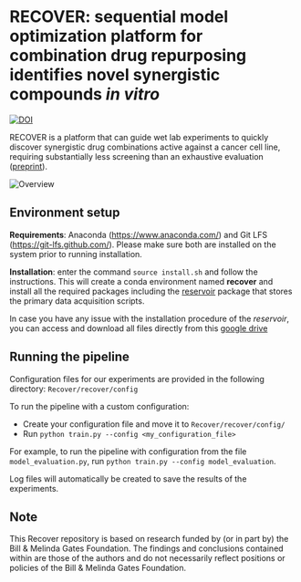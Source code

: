 # RECOVER: sequential model optimization platform for combination drug repurposing identifies novel synergistic compounds *in vitro*
[![DOI](https://zenodo.org/badge/320327566.svg)](https://zenodo.org/badge/latestdoi/320327566)

RECOVER is a platform that can guide wet lab experiments to quickly discover synergistic drug combinations active 
against a cancer cell line, requiring substantially less screening than an exhaustive evaluation 
([preprint](https://arxiv.org/abs/2202.04202)).


![Overview](docs/images/overview.png "Overview")

## Environment setup

**Requirements**: Anaconda (https://www.anaconda.com/) and Git LFS (https://git-lfs.github.com/). Please make sure 
both are installed on the system prior to running installation.

**Installation**: enter the command `source install.sh` and follow the instructions. This will create a conda 
environment named **recover** and install all the required packages including the 
[reservoir](https://github.com/RECOVERcoalition/Reservoir) package that stores the primary data acquisition scripts.

In case you have any issue with the installation procedure of the *reservoir*, you can access and download all files directly from this [google drive](https://drive.google.com/drive/folders/1MYeDoAi0-qnhSJTvs68r861iMOdoqYki?usp=share_link)

## Running the pipeline

Configuration files for our experiments are provided in the following directory: `Recover/recover/config`

To run the pipeline with a custom configuration:
- Create your configuration file and move it to `Recover/recover/config/`
- Run `python train.py --config <my_configuration_file>`

For example, to run the pipeline with configuration from 
the file `model_evaluation.py`, run `python train.py --config model_evaluation`.

Log files will automatically be created to save the results of the experiments.

## Note

This Recover repository is based on research funded by (or in part by) the Bill & Melinda Gates Foundation. The 
findings and conclusions contained within are those of the authors and do not necessarily reflect positions or policies 
of the Bill & Melinda Gates Foundation.
